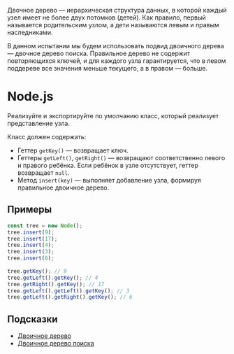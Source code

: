 Двочное дерево — иерархическая структура данных, в которой каждый узел имеет не более двух потомков (детей). Как правило, первый называется родительским узлом, а дети называются левым и правым наследниками.

В данном испытании мы будем использовать подвид двоичного дерева — двочное дерево поиска. Правильное дерево не содержит повторяющихся ключей, и для каждого узла гарантируется, что в левом поддереве все значения меньше текущего, а в правом — больше.

# Node.js
Реализуйте и экспортируйте по умолчанию класс, который реализует представление узла.

Класс должен содержать:
* Геттер `getKey()` — возвращает ключ.
* Геттеры `getLeft()`, `getRight()` — возвращают соответственно левого и правого ребёнка. Если ребёнок в узле отсутствует, геттер возвращает `null`.
* Метод `insert(key)` — выполняет добавление узла, формируя правильное двоичное дерево.

## Примеры
```js
const tree = new Node();
tree.insert(9);
tree.insert(17);
tree.insert(4);
tree.insert(3);
tree.insert(6);
 
tree.getKey(); // 9
tree.getLeft().getKey(); // 4
tree.getRight().getKey(); // 17
tree.getLeft().getLeft().getKey(); // 3
tree.getLeft().getRight().getKey(); // 6
```

## Подсказки
* [Двоичное дерево](https://ru.wikipedia.org/wiki/Двоичное_дерево)
* [Двоичное дерево поиска](https://ru.wikipedia.org/wiki/Двоичное_дерево_поиска)